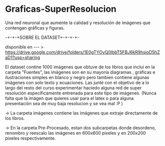 # Graficas-SuperResolucion



Una red neuronal que aumente la calidad y resolución de imágenes que contengan gráficas y figuras.


-+-+-+SOBRE EL DATASET+-+-+-+-

disponible en  --- > https://drive.google.com/drive/folders/1E0gTYOyQ0IbbT5FBJ6kR9hsjoD5hZaD1?usp=sharing

El  dataset contine 1000 imágenes que obtuve de los libros que incluí en la carpeta "Fuentes", las imágenes son en su mayoría diagramas , gráficas e ilustraciones simples en blanco y negro  pero tambien contiene algunas imágenes con solo texto y ecuaciones.
Las junté con el objetivo de a lo largo del resto del curso experimentar haciedo alguna  red de super resolución específicamente entrenada para este tipo de imágenes. (Nunca falta que la imágen que quieres usar para el latex o para alguna presentación sea de muy baja resolucion y se vea mal :P ) 

-> La carpeta imágenes contiene las imágenes que extraje directamente de los libros.

-> En la carpeta Pre-Procesado, estan dos subcarpetas donde desordeno, renombro y reescalo las imágenes en 600x600 pixeles y en 200x200 pixeles respectivamente. 
